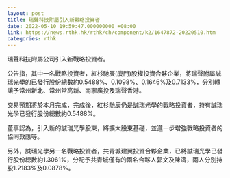 ```yaml
---
layout: post
title: 瑞聲科技附屬引入新戰略投資者
date: 2022-05-10 19:59:47.000000000 +08:00
link: https://news.rthk.hk/rthk/ch/component/k2/1647872-20220510.htm
categories: rthk
---
```


瑞聲科技附屬公司引入新戰略投資者。

公告指，其中一名戰略投資者，紅杉馳辰(廈門)股權投資合夥企業，將瑞聲附屬誠瑞光學的已發行股份總數約0.5488%、0.1098%、0.1646%及0.7133%，分別轉讓予常州新北、常州常高新、南寧廣投及瑞聲香港。

交易預期將於本月完成，完成後，紅杉馳辰仍是誠瑞光學的戰略投資者，持有誠瑞光學已發行股份總數約0.5488%。

董事認為，引入新的誠瑞光學股東，將擴大股東基礎，並進一步增強戰略投資者的協同效應等。

另外，誠瑞光學另一名戰略投資者，共青城建翼投資合夥企業，已將誠瑞光學已發行股份總數約1.3061%，分配予共青城僅有的兩名合夥人郭文及陳濤，兩人分別持股1.2183%及0.0878%。
